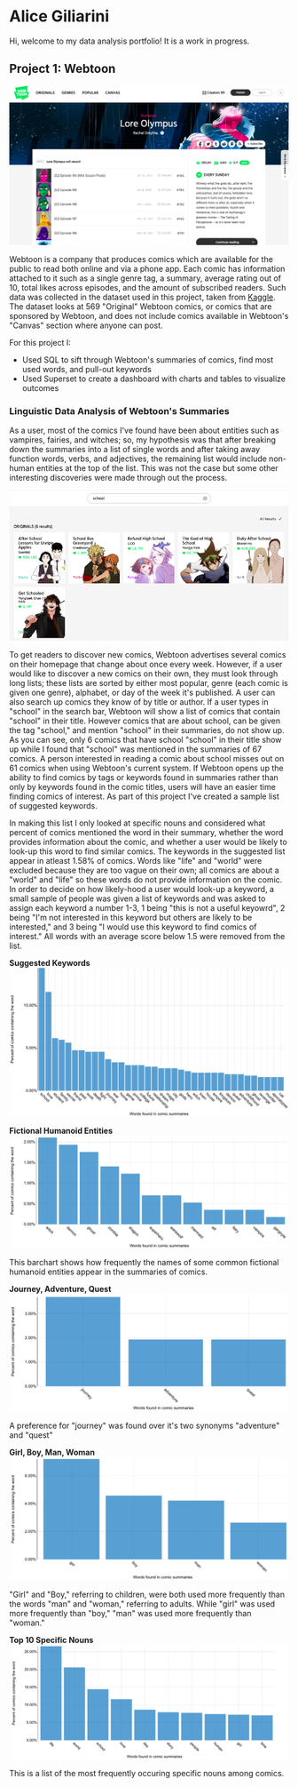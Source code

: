 # Alice Giliarini
Hi, welcome to my data analysis portfolio!
It is a work in progress.

## Project 1: Webtoon  
[![lore_olympus](images/Screen%20Shot%202022-02-15%20at%2010.55.10%20PM.png)](https://www.webtoons.com/en/romance/lore-olympus/list?title_no=1320)

Webtoon is a company that produces comics which are available for the public to read both online and via a phone app. Each comic has information attached to it such as a single genre tag, a summary, average rating out of 10, total likes across episodes, and the amount of subscribed readers. Such data was collected in the dataset used in this project, taken from [Kaggle](https://www.kaggle.com/swarnimrai/webtoon-comics-dataset). The dataset looks at 569 "Original" Webtoon comics, or comics that are sponsored by Webtoon, and does not include comics available in Webtoon's "Canvas" section where anyone can post.

For this project I:
- Used SQL to sift through Webtoon's summaries of comics, find most used words, and pull-out keywords
- Used Superset to create a dashboard with charts and tables to visualize outcomes 

### Linguistic Data Analysis of Webtoon's Summaries 

As a user, most of the comics I've found have been about entities such as vampires, fairies, and witches; so, my hypothesis was that after breaking down the summaries into a list of single words and after taking away function words, verbs, and adjectives, the remaining list would include non-human entities at the top of the list. This was not the case but some other interesting discoveries were made through out the process. 

[![school](images/Screen%20Shot%202022-02-16%20at%2012.42.33%20AM.png)](https://www.webtoons.com/en/search?keyword=school)

To get readers to discover new comics, Webtoon advertises several comics on their homepage that change about once every week. However, if a user would like to discover a new comics on their own, they must look through long lists; these lists are sorted by either most popular, genre (each comic is given one genre), alphabet, or day of the week it's published. A user can also search up comics they know of by title or author. If a user types in "school" in the search bar, Webtoon will show a list of comics that contain "school" in their title. However comics that are about school, can be given the tag "school," and mention "school" in their summaries, do not show up. As you can see, only 6 comics that have school "school" in their title show up while I found that "school" was mentioned in the summaries of 67 comics. A person interested in reading a comic about school misses out on 61 comics when using Webtoon's current system. If Webtoon opens up the ability to find comics by tags or keywords found in summaries rather than only by keywords found in the comic titles, users will have an easier time finding comics of interest. As part of this project I've created a sample list of suggested keywords.

In making this list I only looked at specific nouns and considered what percent of comics mentioned the word in their summary, whether the word provides information about the comic, and whether a user would be likely to look-up this word to find similar comics. The keywords in the suggested list appear in atleast 1.58% of comics. Words like "life" and "world" were excluded because they are too vague on their own; all comics are about a "world" and "life" so these words do not provide information on the comic. In order to decide on how likely-hood a user would look-up a keyword, a small sample of people was given a list of keywords and was asked to assign each keyword a number 1-3, 1 being "this is not a useful keyowrd", 2 being "I'm not interested in this keyword but others are likely to be interested," and 3 being "I would use this keyword to find comics of interest." All words with an average score below 1.5 were removed from the list. 

**Suggested Keywords** 
![keywords_barchart](images/Screen%20Shot%202022-02-17%20at%204.07.10%20PM.png)


**Fictional Humanoid Entities**
![fictional_entities](images/Screen%20Shot%202022-02-18%20at%202.19.06%20PM.png)

This barchart shows how frequently the names of some common fictional humanoid entities appear in the summaries of comics.

**Journey, Adventure, Quest**
![journey_adventure_quest](images/Screen%20Shot%202022-02-18%20at%202.22.11%20PM.png)

A preference for "journey" was found over it's two synonyms "adventure" and "quest"

**Girl, Boy, Man, Woman**
![girl_boy_man_woman](images/Screen%20Shot%202022-02-18%20at%2012.51.21%20PM.png)

"Girl" and "Boy," referring to children, were both used more frequently than the words "man" and "woman," referring to adults. While "girl" was used more frequently than "boy," "man" was used more frequently than "woman." 

**Top 10 Specific Nouns**
![top10_specificnouns](images/Screen%20Shot%202022-02-18%20at%202.35.12%20PM.png)

This is a list of the most frequently occuring specific nouns among comics. 

